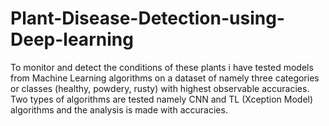 # Plant-Disease-Detection-using-Deep-learning
To monitor and detect the conditions of these plants i have tested models from Machine Learning algorithms on a dataset of namely three categories or classes (healthy, powdery, rusty) with highest observable accuracies. Two types of algorithms are tested namely CNN and TL (Xception Model) algorithms and the analysis is made with accuracies.
